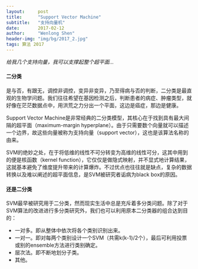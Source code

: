 ```yaml
---
layout:     post
title:      "Support Vector Machine"
subtitle:   "支持向量机"
date:       2017-02-12
author:     "Wenlong Shen"
header-img: "img/bg/2017_2.jpg"
tags: 算法 2017
---
```


<script type="text/javascript" src="https://cdn.mathjax.org/mathjax/latest/MathJax.js?config=default"></script>

*给我几个支持向量，我可以支撑起整个超平面...*

#### 二分类

是与否，有跟无，调控非调控，变异非变异，乃至得病与否的判断，二分类是最直观的生物学问题。我们往往希望在基因检测之后，判断患者的病症、肿瘤类型，就好像在茫茫数据点中，用洪荒之力分出一个平面，这边是癌症，那边是健康。

Support Vector Machine是非常经典的二分类模型，其核心在于找到具有最大间隔的超平面（maximum-margin hyperplane）。由于只需要数个向量就可以描述一个边界，故这些向量被称为支持向量（support vector），这也是该算法名称的由来。

SVM的绝妙之处，在于将低维的线性不可分转变为高维的线性可分，这其中用到的便是核函数（kernel function），它仅仅是做隐式映射，并不显式地计算结果，这就基本避免了维度提升带来的计算爆炸。不过优点也往往就是缺点，复杂的数据转换以及难以阐述的超平面信息，是SVM被研究者诟病为black box的原因。

#### 还是二分类

SVM最早被研究用于二分类，然而现实生活中总是充斥着多分类问题。除了对于SVM算法的改进进行多分类研究外，我们也可以利用原本二分类器的组合达到目的：

* 一对多。即从整体中依次将各个类别识别出来。
* 一对一。即对每两个类别设计一个SVM（共需k(k-1)/2个），最后可利用投票或别的ensemble方法进行类别确定。
* 层次法。即不断地划分子类。
* 其他。
